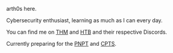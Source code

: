 arth0s here. 

Cybersecurity enthusiast, learning as much as I can every day.

You can find me on [THM](https://tryhackme.com/p/arth0s) and [HTB](https://app.hackthebox.com/profile/602818) and their respective Discords. 

Currently preparing for the [PNPT](https://certifications.tcm-sec.com/pnpt/) and [CPTS](https://academy.hackthebox.com/preview/certifications/htb-certified-penetration-testing-specialist).


<!---
arth0sz/arth0sz is a ✨ special ✨ repository because its `README.md` (this file) appears on your GitHub profile.
You can click the Preview link to take a look at your changes.
--->
